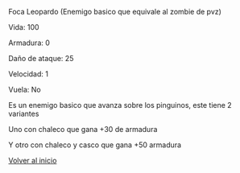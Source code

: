 Foca Leopardo (Enemigo basico que equivale al zombie de pvz)

Vida: 100

Armadura: 0

Daño de ataque: 25

Velocidad: 1

Vuela: No

Es un enemigo basico que avanza sobre los pinguinos, este tiene 2 variantes

Uno con chaleco que gana +30 de armadura

Y otro con chaleco y casco que gana +50 armadura







[Volver al inicio](../README.md)
